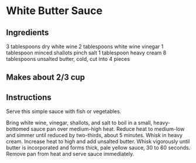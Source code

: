 #   White Butter Sauce

## Ingredients

3 tablespoons dry white wine
2 tablespoons white wine vinegar
1 tablespoon minced shallots
pinch salt
1 tablespoon heavy cream
8 tablespoons unsalted butter, cold, cut into 4 pieces

## Makes about 2/3 cup

## Instructions

Serve this simple sauce with fish or vegetables.

Bring white wine, vinegar, shallots, and salt to boil in a small, heavy-bottomed sauce pan over medium-high heat. Reduce heat to medium-low and simmer until reduced by two-thirds, about 5 minutes. Whisk in heavy cream. Increase heat to high and add unsalted butter. Whisk vigorously until butter is incorporated and forms thick, pale yellow sauce, 30 to 60 seconds. Remove pan from heat and serve sauce immediately.
